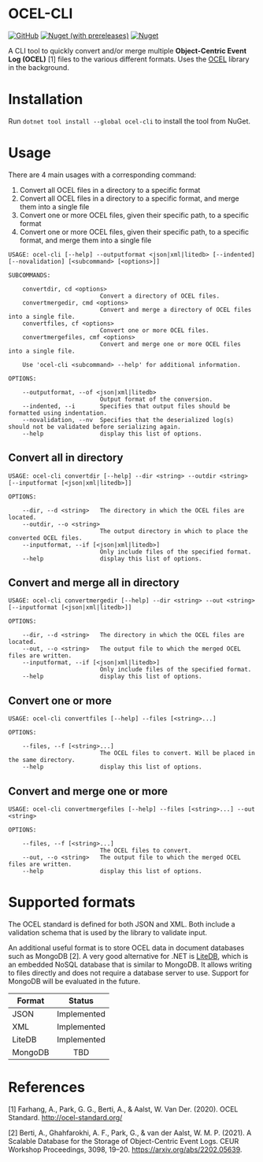 # OCEL-CLI

[![GitHub](https://img.shields.io/github/license/pm4net/OCEL-CLI?style=flat-square)](https://github.com/pm4net/OCEL-CLI/blob/master/LICENSE)
[![Nuget (with prereleases)](https://img.shields.io/nuget/vpre/OCEL-CLI?label=OCEL-CLI&style=flat-square)](https://www.nuget.org/packages/OCEL-CLI/)
[![Nuget](https://img.shields.io/nuget/dt/OCEL-CLI?label=NuGet%20Downloads&style=flat-square)](https://www.nuget.org/packages/OCEL-CLI/#versions-body-tab)

A CLI tool to quickly convert and/or merge multiple **Object-Centric Event Log (OCEL)** [1] files to the various different formats. Uses the [OCEL](https://github.com/pm4net/OCEL) library in the background.

# Installation

Run `dotnet tool install --global ocel-cli` to install the tool from NuGet. 

# Usage

There are 4 main usages with a corresponding command:

1. Convert all OCEL files in a directory to a specific format
2. Convert all OCEL files in a directory to a specific format, and merge them into a single file
3. Convert one or more OCEL files, given their specific path, to a specific format
4. Convert one or more OCEL files, given their specific path, to a specific format, and merge them into a single file

```
USAGE: ocel-cli [--help] --outputformat <json|xml|litedb> [--indented] [--novalidation] [<subcommand> [<options>]]

SUBCOMMANDS:

    convertdir, cd <options>
                          Convert a directory of OCEL files.
    convertmergedir, cmd <options>
                          Convert and merge a directory of OCEL files into a single file.
    convertfiles, cf <options>
                          Convert one or more OCEL files.
    convertmergefiles, cmf <options>
                          Convert and merge one or more OCEL files into a single file.

    Use 'ocel-cli <subcommand> --help' for additional information.

OPTIONS:

    --outputformat, --of <json|xml|litedb>
                          Output format of the conversion.
    --indented, --i       Specifies that output files should be formatted using indentation.
    --novalidation, --nv  Specifies that the deserialized log(s) should not be validated before serializing again.
    --help                display this list of options.
```

## Convert all in directory

```
USAGE: ocel-cli convertdir [--help] --dir <string> --outdir <string> [--inputformat [<json|xml|litedb>]]

OPTIONS:

    --dir, --d <string>   The directory in which the OCEL files are located.
    --outdir, --o <string>
                          The output directory in which to place the converted OCEL files.
    --inputformat, --if [<json|xml|litedb>]
                          Only include files of the specified format.
    --help                display this list of options.
```

## Convert and merge all in directory

```
USAGE: ocel-cli convertmergedir [--help] --dir <string> --out <string> [--inputformat [<json|xml|litedb>]]

OPTIONS:

    --dir, --d <string>   The directory in which the OCEL files are located.
    --out, --o <string>   The output file to which the merged OCEL files are written.
    --inputformat, --if [<json|xml|litedb>]
                          Only include files of the specified format.
    --help                display this list of options.
```

## Convert one or more

```
USAGE: ocel-cli convertfiles [--help] --files [<string>...]

OPTIONS:

    --files, --f [<string>...]
                          The OCEL files to convert. Will be placed in the same directory.
    --help                display this list of options.
```

## Convert and merge one or more

```
USAGE: ocel-cli convertmergefiles [--help] --files [<string>...] --out <string>

OPTIONS:

    --files, --f [<string>...]
                          The OCEL files to convert.
    --out, --o <string>   The output file to which the merged OCEL files are written.
    --help                display this list of options.
```

# Supported formats

The OCEL standard is defined for both JSON and XML. Both include a validation schema that is used by the library to validate input.

An additional useful format is to store OCEL data in document databases such as MongoDB [2]. A very good alternative for .NET is [LiteDB](https://www.litedb.org/), which is an embedded NoSQL database that is similar to MongoDB. It allows writing to files directly and does not require a database server to use. Support for MongoDB will be evaluated in the future.

| Format        | Status        |
| ------------- |:-------------:|
| JSON          | Implemented   |
| XML           | Implemented   |
| LiteDB        | Implemented   |
| MongoDB       | TBD           |

# References

[1] Farhang, A., Park, G. G., Berti, A., & Aalst, W. Van Der. (2020). OCEL Standard. http://ocel-standard.org/

[2] Berti, A., Ghahfarokhi, A. F., Park, G., & van der Aalst, W. M. P. (2021). A Scalable Database for the Storage of Object-Centric Event Logs. CEUR Workshop Proceedings, 3098, 19–20. https://arxiv.org/abs/2202.05639.